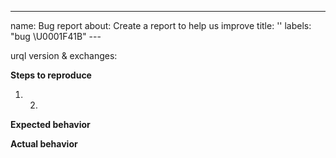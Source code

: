 ---
name: Bug report
about: Create a report to help us improve
title: ''
labels: "bug \U0001F41B"
---<!--
  Please describe your bug clearly and concisely.
  Include a screenshot or a reproduction to illustrate
  the bug and how to reproduce it.
  Please also leave a note on what version of urql you're using
  and include a list of exchanges (if any).
-->

urql version & exchanges:

**Steps to reproduce**

1. 2.

**Expected behavior**

**Actual behavior**

<!--
  Your issue will be addressed much faster if you include a
  reproduction. Here are some templates to help you create one:
  - client: https://codesandbox.io/s/urql-issue-template-client-iui0o
  - server: https://codesandbox.io/s/urql-issue-template-server-0ufyz
-->
